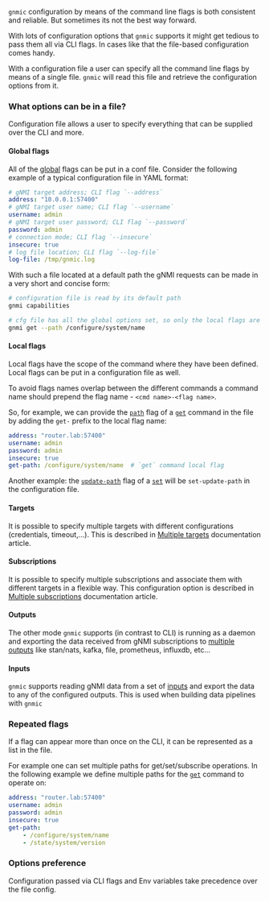 `gnmic` configuration by means of the command line flags is both consistent and reliable. But sometimes its not the best way forward.

With lots of configuration options that `gnmic` supports it might get tedious to pass them all via CLI flags. In cases like that the file-based configuration comes handy.

With a configuration file a user can specify all the command line flags by means of a single file. `gnmic` will read this file and retrieve the configuration options from it.

### What options can be in a file?
Configuration file allows a user to specify everything that can be supplied over the CLI and more.
#### Global flags
All of the [global](#global-flags) flags can be put in a conf file. Consider the following example of a typical configuration file in YAML format:
```yaml
# gNMI target address; CLI flag `--address`
address: "10.0.0.1:57400"
# gNMI target user name; CLI flag `--username`
username: admin
# gNMI target user password; CLI flag `--password`
password: admin
# connection mode; CLI flag `--insecure`
insecure: true
# log file location; CLI flag `--log-file`
log-file: /tmp/gnmic.log
```
With such a file located at a default path the gNMI requests can be made in a very short and concise form:

```bash
# configuration file is read by its default path
gnmi capabilities

# cfg file has all the global options set, so only the local flags are needed
gnmi get --path /configure/system/name
```

#### Local flags
Local flags have the scope of the command where they have been defined. Local flags can be put in a configuration file as well.

To avoid flags names overlap between the different commands a command name should prepend the flag name - `<cmd name>-<flag name>`.

So, for example, we can provide the [`path`](../cmd/get.md#path) flag of a [`get`](../cmd/get.md) command in the file by adding the `get-` prefix to the local flag name:

```yaml
address: "router.lab:57400"
username: admin
password: admin
insecure: true
get-path: /configure/system/name  # `get` command local flag
```

Another example: the [`update-path`](../cmd/set.md#1-in-line-update-implicit-type) flag of a [`set`](../cmd/set.md) will be `set-update-path` in the configuration file.

#### Targets
It is possible to specify multiple targets with different configurations (credentials, timeout,...). This is described in [Multiple targets](targets.md) documentation article.

#### Subscriptions
It is possible to specify multiple subscriptions and associate them with different targets in a flexible way. This configuration option is described in [Multiple subscriptions](subscriptions.md) documentation article.

#### Outputs
The other mode `gnmic` supports (in contrast to CLI) is running as a daemon and exporting the data received from gNMI subscriptions to [multiple outputs](outputs/output_intro.md) like stan/nats, kafka, file, prometheus, influxdb, etc...

#### Inputs
`gnmic` supports reading gNMI data from a set of [inputs](inputs/input_intro.md) and export the data to any of the configured outputs. This is used when building data pipelines with `gnmic`

### Repeated flags
If a flag can appear more than once on the CLI, it can be represented as a list in the file.

For example one can set multiple paths for get/set/subscribe operations. In the following example we define multiple paths for the [`get`](../cmd/get.md) command to operate on:
```yaml
address: "router.lab:57400"
username: admin
password: admin
insecure: true
get-path:
    - /configure/system/name
    - /state/system/version
```

### Options preference
Configuration passed via CLI flags and Env variables take precedence over the file config.
